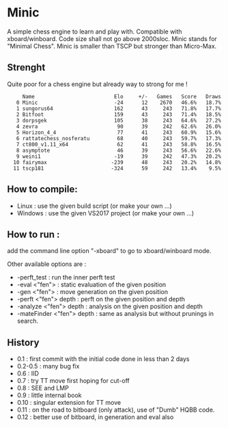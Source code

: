 # Minic
A simple chess engine to learn and play with.
Compatible with xboard/winboard.
Code size shall not go above 2000sloc.
Minic stands for "Minimal Chess".
Minic is smaller than TSCP but stronger than Micro-Max.

## Strenght
Quite poor for a chess engine but already way to strong for me !

```
     Name                          Elo     +/-   Games   Score   Draws
   0 Minic                         -24      12    2670   46.6%   18.7%
   1 sungorus64                    162      43     243   71.8%   17.7%
   2 Bitfoot                       159      43     243   71.4%   18.5%
   3 dorpsgek                      105      38     243   64.6%   27.2%
   4 zevra                          90      39     242   62.6%   26.0%
   5 Horizon_4_4                    77      41     243   60.9%   15.6%
   6 rattatechess_nosferatu         68      40     243   59.7%   17.3%
   7 ct800_v1.11_x64                62      41     243   58.8%   16.5%
   8 asymptote                      46      39     243   56.6%   22.6%
   9 weini1                        -19      39     242   47.3%   20.2%
  10 fairymax                     -239      48     243   20.2%   14.8%
  11 tscp181                      -324      59     242   13.4%    9.5%
```

## How to compile:
* Linux : use the given build script (or make your own ...)
* Windows : use the given VS2017 project (or make your own ...)

## How to run :
add the command line option "-xboard" to go to xboard/winboard mode.

Other available options are :
* -perft_test : run the inner perft test
* -eval <"fen"> : static evaluation of the given position
* -gen <"fen"> : move generation on the given position
* -perft <"fen"> depth : perft on the given position and depth
* -analyze <"fen"> depth : analysis on the given position and depth
* -mateFinder <"fen"> depth : same as analysis but without prunings in search.

## History

* 0.1 : first commit with the initial code done in less than 2 days
* 0.2-0.5 : many bug fix
* 0.6 : IID
* 0.7 : try TT move first hoping for cut-off
* 0.8 : SEE and LMP
* 0.9 : little internal book
* 0.10 : singular extension for TT move  
* 0.11 : on the road to bitboard (only attack), use of "Dumb" HQBB code.  
* 0.12 : better use of bitboard, in generation and eval also  

